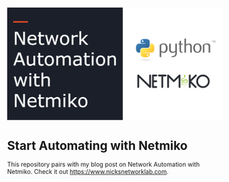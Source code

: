 ![banner](https://github.com/namiles/start-automating-wth-netmiko/blob/master/netmiko-featured-image.png?raw=true)

# Start Automating with Netmiko   
This repository pairs with my blog post on Network Automation with Netmiko. Check it out https://www.nicksnetworklab.com.
